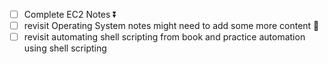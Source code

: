 - [ ] Complete EC2 Notes ⏬ 
- [ ] revisit Operating System notes might need to add some more content 🔽
- [ ] revisit automating shell scripting from book and practice automation using shell scripting

